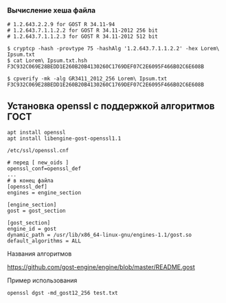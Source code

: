 ### Вычисление хеша файла

```
# 1.2.643.2.2.9 for GOST R 34.11-94
# 1.2.643.7.1.1.2.2 for GOST R 34.11-2012 256 bit
# 1.2.643.7.1.1.2.3 for GOST R 34.11-2012 512 bit

$ cryptcp -hash -provtype 75 -hashAlg '1.2.643.7.1.1.2.2' -hex Lorem\ Ipsum.txt
$ cat Lorem\ Ipsum.txt.hsh
F3C932C069E28BEDD1E260B20B4130260C1769DEF07C2E6095F466B02C6E608B

$ cpverify -mk -alg GR3411_2012_256 Lorem\ Ipsum.txt
F3C932C069E28BEDD1E260B20B4130260C1769DEF07C2E6095F466B02C6E608B
```

## Установка openssl с поддержкой алгоритмов ГОСТ

```
apt install openssl
apt install libengine-gost-openssl1.1
```

`/etc/ssl/openssl.cnf`
```
# перед [ new_oids ]
openssl_conf=openssl_def
...
# в конец файла
[openssl_def]
engines = engine_section

[engine_section]
gost = gost_section

[gost_section]
engine_id = gost
dynamic_path = /usr/lib/x86_64-linux-gnu/engines-1.1/gost.so
default_algorithms = ALL
```

Названия алгоритмов

https://github.com/gost-engine/engine/blob/master/README.gost

Пример использования

```
openssl dgst -md_gost12_256 test.txt
```
